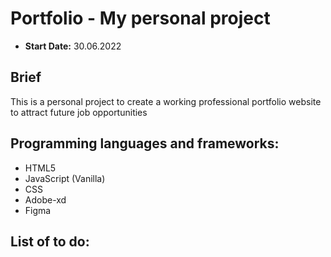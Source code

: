 # Portfolio - My personal project

- **Start Date:** 30.06.2022

## Brief

This is a personal project to create a working professional portfolio website to attract future job opportunities

## Programming languages and frameworks:

- HTML5
- JavaScript (Vanilla)
- CSS
- Adobe-xd
- Figma

## List of to do:
